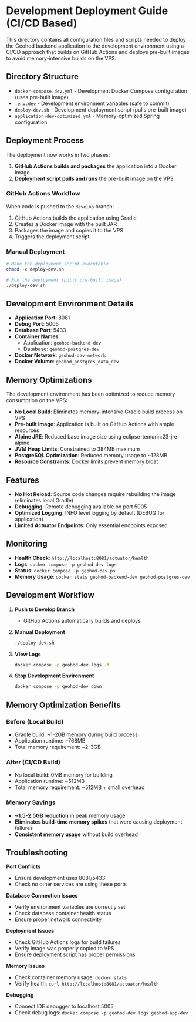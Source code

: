# Development Deployment Guide (CI/CD Based)

This directory contains all configuration files and scripts needed to deploy the Geohod backend application to the development environment using a CI/CD approach that builds on GitHub Actions and deploys pre-built images to avoid memory-intensive builds on the VPS.

## Directory Structure

- `docker-compose.dev.yml` - Development Docker Compose configuration (uses pre-built image)
- `.env.dev` - Development environment variables (safe to commit)
- `deploy-dev.sh` - Development deployment script (pulls pre-built image)
- `application-dev-optimized.yml` - Memory-optimized Spring configuration

## Deployment Process

The deployment now works in two phases:
1. **GitHub Actions builds and packages** the application into a Docker image
2. **Deployment script pulls and runs** the pre-built image on the VPS

### GitHub Actions Workflow
When code is pushed to the `develop` branch:
1. GitHub Actions builds the application using Gradle
2. Creates a Docker image with the built JAR
3. Packages the image and copies it to the VPS
4. Triggers the deployment script

### Manual Deployment
```bash
# Make the deployment script executable
chmod +x deploy-dev.sh

# Run the deployment (pulls pre-built image)
./deploy-dev.sh
```

## Development Environment Details

- **Application Port**: 8081
- **Debug Port**: 5005
- **Database Port**: 5433
- **Container Names**:
  - Application: `geohod-backend-dev`
  - Database: `geohod-postgres-dev`
- **Docker Network**: `geohod-dev-network`
- **Docker Volume**: `geohod_postgres_data_dev`

## Memory Optimizations

The development environment has been optimized to reduce memory consumption on the VPS:

- **No Local Build**: Eliminates memory-intensive Gradle build process on VPS
- **Pre-built Image**: Application is built on GitHub Actions with ample resources
- **Alpine JRE**: Reduced base image size using eclipse-temurin:23-jre-alpine
- **JVM Heap Limits**: Constrained to 384MB maximum
- **PostgreSQL Optimization**: Reduced memory usage to ~128MB
- **Resource Constraints**: Docker limits prevent memory bloat

## Features

- **No Hot Reload**: Source code changes require rebuilding the image (eliminates local Gradle)
- **Debugging**: Remote debugging available on port 5005
- **Optimized Logging**: INFO level logging by default (DEBUG for application)
- **Limited Actuator Endpoints**: Only essential endpoints exposed

## Monitoring

- **Health Check**: `http://localhost:8081/actuator/health`
- **Logs**: `docker compose -p geohod-dev logs`
- **Status**: `docker compose -p geohod-dev ps`
- **Memory Usage**: `docker stats geohod-backend-dev geohod-postgres-dev`

## Development Workflow

1. **Push to Develop Branch**
   - GitHub Actions automatically builds and deploys

2. **Manual Deployment**
   ```bash
   ./deploy-dev.sh
   ```

3. **View Logs**
   ```bash
   docker compose -p geohod-dev logs -f
   ```

4. **Stop Development Environment**
   ```bash
   docker compose -p geohod-dev down
   ```

## Memory Optimization Benefits

### Before (Local Build)
- Gradle build: ~1-2GB memory during build process
- Application runtime: ~768MB
- Total memory requirement: ~2-3GB

### After (CI/CD Build)
- No local build: 0MB memory for building
- Application runtime: ~512MB
- Total memory requirement: ~512MB + small overhead

### Memory Savings
- **~1.5-2.5GB reduction** in peak memory usage
- **Eliminates build-time memory spikes** that were causing deployment failures
- **Consistent memory usage** without build overhead

## Troubleshooting

**Port Conflicts**
- Ensure development uses 8081/5433
- Check no other services are using these ports

**Database Connection Issues**
- Verify environment variables are correctly set
- Check database container health status
- Ensure proper network connectivity

**Deployment Issues**
- Check GitHub Actions logs for build failures
- Verify image was properly copied to VPS
- Ensure deployment script has proper permissions

**Memory Issues**
- Check container memory usage: `docker stats`
- Verify health: `curl http://localhost:8081/actuator/health`

**Debugging**
- Connect IDE debugger to localhost:5005
- Check debug logs: `docker compose -p geohod-dev logs geohod-app-dev`